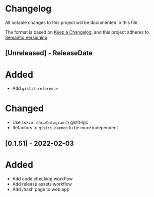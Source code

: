 # Changelog
All notable changes to this project will be documented in this file.

The format is based on [Keep a Changelog](https://keepachangelog.com/en/1.0.0/),
and this project adheres to [Semantic Versioning](https://semver.org/spec/v2.0.0.html).


## [Unreleased] - ReleaseDate
# Added
- Add `gistit-reference`

# Changed
- Use `tokio::UnixDatagram` in gistit-ipc
- Refactors to `gistit-daemon` to be more independent


## [0.1.51] - 2022-02-03
# Added
- Add code checking workflow
- Add release assets workflow
- Add /hash page to web app
